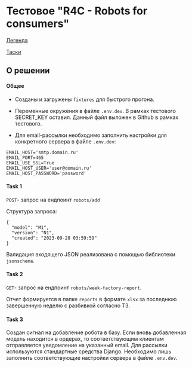 # Тестовое "R4C - Robots for consumers"

[Легенда](legend.md)

[Таски](tasks.md)

## О решении

#### Общее

- Созданы и загружены `fixtures` для быстрого прогона.

- Переменные окружения в файле `.env.dev`. В рамках тестового SECRET_KEY оставил. Данный файл выложен в Github в рамках тестового.

- Для email-рассылки необходимо заполнить настройки для конкретного сервера в файле `.env.dev`:
```
EMAIL_HOST='smtp.domain.ru'
EMAIL_PORT=465
EMAIL_USE_SSL=True
EMAIL_HOST_USER='user@domain.ru'
EMAIL_HOST_PASSWORD='password'
```

#### Task 1
`POST`- запрос на ендпоинт `robots/add`

Структура запроса:
```
{
  "model": "M1",
  "version": "N1",
  "created": "2023-09-28 03:59:59"
}
```
Валидация входящего JSON реализована с помощью библиотеки `jsonschema`.

#### Task 2

`GET`- запрос на ендпоинт `robots/week-factory-report`.

Отчет формируется в папке `reports` в формате `xlsx` за последнюю завершенную неделю с разбивкой согласно ТЗ.

#### Task 3

Создан сигнал на добавление робота в базу. Если вновь добавленная модель находится в ордерах, то соответствующим клиентам отправляется уведомление на указанный email.
Для рассылки используются стандартные средства Django. Необходимо лишь заполнить соответствующие настройки сервера в файле `.env.dev`.